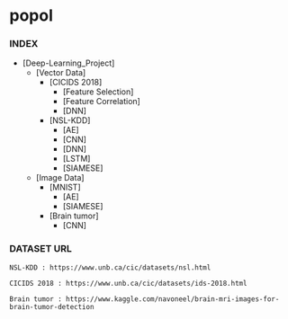 # popol

<h3>INDEX</h2>

* [Deep-Learning_Project]
  * [Vector Data]
	* [CICIDS 2018]
		* [Feature Selection]
		* [Feature Correlation]
		* [DNN]
	* [NSL-KDD]
		* [AE]
		* [CNN]
		* [DNN]
		* [LSTM]
		* [SIAMESE]
  * [Image Data]
	* [MNIST]
		* [AE]
		* [SIAMESE]
	* [Brain tumor]
		* [CNN]

<h3>DATASET URL</h3>

	NSL-KDD : https://www.unb.ca/cic/datasets/nsl.html

	CICIDS 2018 : https://www.unb.ca/cic/datasets/ids-2018.html
	
	Brain tumor : https://www.kaggle.com/navoneel/brain-mri-images-for-brain-tumor-detection
